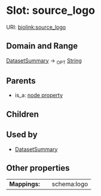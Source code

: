 
# Slot: source_logo




URI: [biolink:source_logo](https://w3id.org/biolink/vocab/source_logo)


## Domain and Range

[DatasetSummary](DatasetSummary.md) ->  <sub>OPT</sub> [String](types/String.md)

## Parents

 *  is_a: [node property](node_property.md)

## Children


## Used by

 * [DatasetSummary](DatasetSummary.md)

## Other properties

|  |  |  |
| --- | --- | --- |
| **Mappings:** | | schema:logo |

